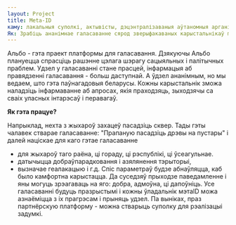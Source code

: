 ```yaml
---
layout: Project
title: Meta-ID
каму: лакальныя суполкі, актывісты, дэцэнтралізаваныя аўтаномныя арганізацыі. 
Як: Зрабіць ананімнае галасаванне сярод зверыфакаваных карыстальнікаў metaID
---
```


Альбо - гэта праект платформы для галасавання. Дзякуючы Альбо плануецца спрасціць рашэнне цэлага шэрагу сацыяльных і палітычных праблем. Удзел у галасаванні стане прасцей, інфармацыя аб правядзенні галасавання - больш даступнай. А ўдзел ананімным, но мы ведаем, што гэта паўнагадовыя беларусы. Кожны карыстальнік зможа наладзіць інфармаванне аб апросах, якія праходзяць, зыходзячы са сваіх уласных інтарэсаў і перавагаў.

**Як гэта працуе?**

Напрыклад, нехта з жыхароў захацеў пасадзіць сквер. Тады гэты чалавек стварае галасаванне: "Прапаную пасадзіць дрэвы на пустары" і далей націскае для каго гэтае галасаванне
 - для жыхароў таго раёна, ці гораду, ці рэспублікі, ці ўсеагульнае. 
 - датычыцца добраўпарадковання і азялянення тэрыторыі, 
 - вызначае геалакацыю і г.д. 
Спіс параметраў будзе абнаўляцца, каб было камфортна карыстацца. 
Да суседзяў прыходзе паведамленне і яны могуць зрэагаваць на яго: добра, адмоўна, ці дапоўніць. 
Усе галасаванні будуць празрыстымі і кожны ўладальнік мэтаID можа азнаёміцца з іх прагрэсам і прыняць удзел. 
Па выніках, праз партнёрскую платформу - можна стварыць суполку для рэалізацыі задумкі. 

